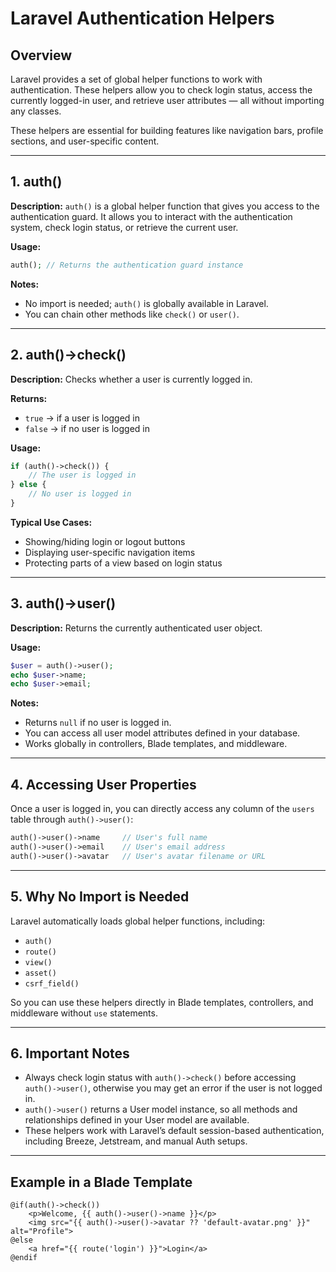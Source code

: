 # Laravel Authentication Helpers

## Overview

Laravel provides a set of global helper functions to work with authentication. These helpers allow you to check login status, access the currently logged-in user, and retrieve user attributes — all without importing any classes.

These helpers are essential for building features like navigation bars, profile sections, and user-specific content.

---

## 1. auth()

**Description:**
`auth()` is a global helper function that gives you access to the authentication guard. It allows you to interact with the authentication system, check login status, or retrieve the current user.

**Usage:**

```php
auth(); // Returns the authentication guard instance
```

**Notes:**

* No import is needed; `auth()` is globally available in Laravel.
* You can chain other methods like `check()` or `user()`.

---

## 2. auth()->check()

**Description:**
Checks whether a user is currently logged in.

**Returns:**

* `true` → if a user is logged in
* `false` → if no user is logged in

**Usage:**

```php
if (auth()->check()) {
    // The user is logged in
} else {
    // No user is logged in
}
```

**Typical Use Cases:**

* Showing/hiding login or logout buttons
* Displaying user-specific navigation items
* Protecting parts of a view based on login status

---

## 3. auth()->user()

**Description:**
Returns the currently authenticated user object.

**Usage:**

```php
$user = auth()->user();
echo $user->name;
echo $user->email;
```

**Notes:**

* Returns `null` if no user is logged in.
* You can access all user model attributes defined in your database.
* Works globally in controllers, Blade templates, and middleware.

---

## 4. Accessing User Properties

Once a user is logged in, you can directly access any column of the `users` table through `auth()->user()`:

```php
auth()->user()->name     // User's full name
auth()->user()->email    // User's email address
auth()->user()->avatar   // User's avatar filename or URL
```

---

## 5. Why No Import is Needed

Laravel automatically loads global helper functions, including:

* `auth()`
* `route()`
* `view()`
* `asset()`
* `csrf_field()`

So you can use these helpers directly in Blade templates, controllers, and middleware without `use` statements.

---

## 6. Important Notes

* Always check login status with `auth()->check()` before accessing `auth()->user()`, otherwise you may get an error if the user is not logged in.
* `auth()->user()` returns a User model instance, so all methods and relationships defined in your User model are available.
* These helpers work with Laravel’s default session-based authentication, including Breeze, Jetstream, and manual Auth setups.

---

## Example in a Blade Template

```blade
@if(auth()->check())
    <p>Welcome, {{ auth()->user()->name }}</p>
    <img src="{{ auth()->user()->avatar ?? 'default-avatar.png' }}" alt="Profile">
@else
    <a href="{{ route('login') }}">Login</a>
@endif
```
